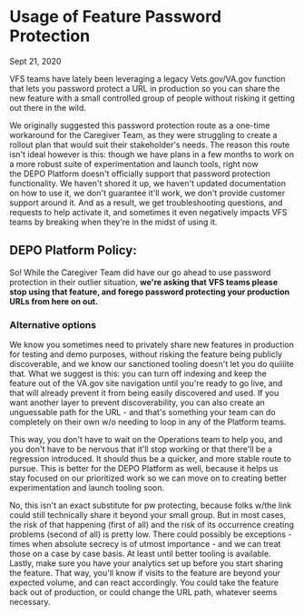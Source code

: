 # Usage of Feature Password Protection

Sept 21, 2020

VFS teams have lately been leveraging a legacy Vets.gov/VA.gov function that lets you password protect a URL in production so you can share the new feature with a small controlled group of people without risking it getting out there in the wild.

We originally suggested this password protection route as a one-time workaround for the Caregiver Team, as they were struggling to create a rollout plan that would suit their stakeholder's needs. The reason this route isn't ideal however is this: though we have plans in a few months to work on a more robust suite of experimentation and launch tools, right now the DEPO Platform doesn't officially support that password protection functionality. We haven't shored it up, we haven't updated documentation on how to use it, we don't guarantee it'll work, we don't provide customer support around it. And as a result, we get troubleshooting questions, and requests to help activate it, and sometimes it even negatively impacts VFS teams by breaking when they're in the midst of using it.

## DEPO Platform Policy:
So! While the Caregiver Team did have our go ahead to use password protection in their outlier situation, **we're asking that VFS teams please stop using that feature, and forego password protecting your production URLs from here on out.**

### Alternative options
We know you sometimes need to privately share new features in production for testing and demo purposes, without risking the feature being publicly discoverable, and we know our sanctioned tooling doesn't let you do quiiiite that. What we suggest is this: you can turn off indexing and keep the feature out of the VA.gov site navigation until you're ready to go live, and that will already prevent it from being easily discovered and used. If you want another layer to prevent discoverability, you can also create an unguessable path for the URL - and that's something your team can do completely on their own w/o needing to loop in any of the Platform teams.

This way, you don't have to wait on the Operations team to help you, and you don't have to be nervous that it'll stop working or that there'll be a regression introduced. It should thus be a quicker, and more stable route to pursue. This is better for the DEPO Platform as well, because it helps us stay focused on our prioritized work so we can move on to creating better experimentation and launch tooling soon.

No, this isn't an exact substitute for pw protecting, because folks w/the link could still technically share it beyond your small group. But in most cases, the risk of that happening (first of all) and the risk of its occurrence creating problems (second of all) is pretty low. There could possibly be exceptions - times when absolute secrecy is of utmost importance - and we can treat those on a case by case basis. At least until better tooling is available.
Lastly, make sure you have your analytics set up before you start sharing the feature. That way, you'll know if visits to the feature are beyond your expected volume, and can react accordingly. You could take the feature back out of production, or could change the URL path, whatever seems necessary.
